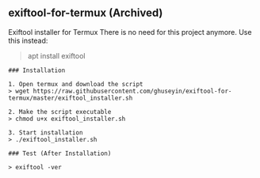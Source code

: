 ## exiftool-for-termux (Archived)
Exiftool installer for Termux
There is no need for this project anymore.
Use this instead: 
> apt install exiftool

```
### Installation

1. Open termux and download the script
> wget https://raw.githubusercontent.com/ghuseyin/exiftool-for-termux/master/exiftool_installer.sh

2. Make the script executable
> chmod u+x exiftool_installer.sh

3. Start installation
> ./exiftool_installer.sh

### Test (After Installation)

> exiftool -ver
```

